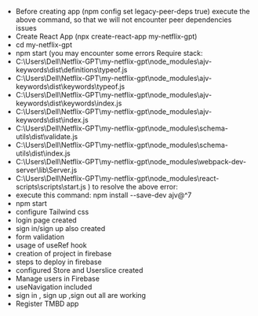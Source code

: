 - Before creating app
(npm config set legacy-peer-deps true) 
execute the above command, so that we will not encounter peer dependencies issues
- Create React App (npx create-react-app my-netflix-gpt)
- cd my-netflix-gpt
- npm start 
(you may encounter some errors
Require stack:
- C:\Users\Dell\Netflix-GPT\my-netflix-gpt\node_modules\ajv-keywords\dist\definitions\typeof.js
- C:\Users\Dell\Netflix-GPT\my-netflix-gpt\node_modules\ajv-keywords\dist\keywords\typeof.js
- C:\Users\Dell\Netflix-GPT\my-netflix-gpt\node_modules\ajv-keywords\dist\keywords\index.js
- C:\Users\Dell\Netflix-GPT\my-netflix-gpt\node_modules\ajv-keywords\dist\index.js
- C:\Users\Dell\Netflix-GPT\my-netflix-gpt\node_modules\schema-utils\dist\validate.js
- C:\Users\Dell\Netflix-GPT\my-netflix-gpt\node_modules\schema-utils\dist\index.js
- C:\Users\Dell\Netflix-GPT\my-netflix-gpt\node_modules\webpack-dev-server\lib\Server.js
- C:\Users\Dell\Netflix-GPT\my-netflix-gpt\node_modules\react-scripts\scripts\start.js
)
to resolve the above error:
- execute this command: npm install --save-dev ajv@^7
- npm start
- configure Tailwind css
- login page created
- sign in/sign up also created
- form validation
- usage of useRef hook
- creation of project in firebase
- steps to deploy in firebase
- configured Store and Userslice created
- Manage users in Firebase 
- useNavigation included
- sign in , sign up ,sign out all are working
- Register TMBD app
